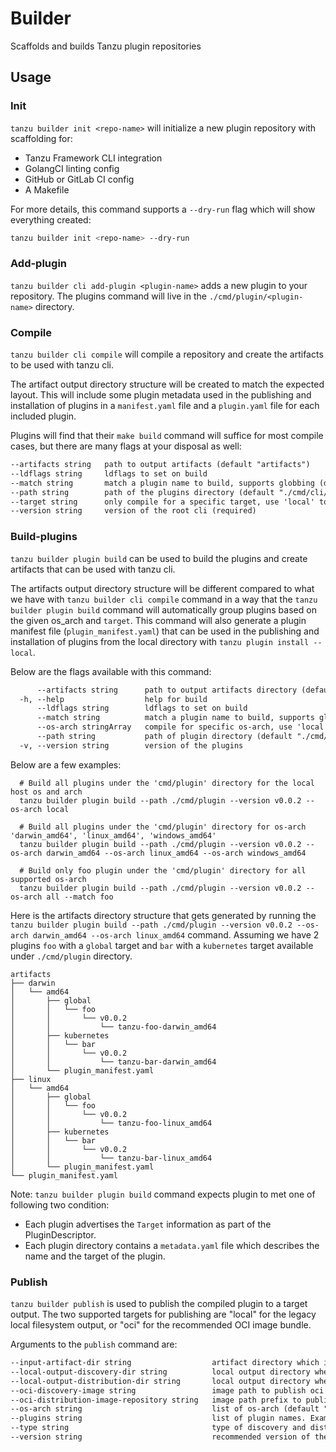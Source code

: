 # Builder

Scaffolds and builds Tanzu plugin repositories

## Usage

### Init

`tanzu builder init <repo-name>` will initialize a new plugin repository with scaffolding for:

* Tanzu Framework CLI integration
* GolangCI linting config
* GitHub or GitLab CI config
* A Makefile

For more details, this command supports a `--dry-run` flag which will show everything created:

```sh
tanzu builder init <repo-name> --dry-run
```

### Add-plugin

`tanzu builder cli add-plugin <plugin-name>` adds a new plugin to your repository. The plugins command will live in the `./cmd/plugin/<plugin-name>` directory.

### Compile

`tanzu builder cli compile` will compile a repository and create the artifacts to be used with tanzu cli.

The artifact output directory structure will be created to match the expected layout. This will include some plugin
metadata used in the publishing and installation of plugins in a `manifest.yaml` file and a `plugin.yaml` file for
each included plugin.

Plugins will find that their `make build` command will suffice for most compile cases, but there are many flags at your disposal as well:

```txt
--artifacts string   path to output artifacts (default "artifacts")
--ldflags string     ldflags to set on build
--match string       match a plugin name to build, supports globbing (default "*")
--path string        path of the plugins directory (default "./cmd/cli/plugin")
--target string      only compile for a specific target, use 'local' to compile for host os (default "all")
--version string     version of the root cli (required)
```

### Build-plugins

`tanzu builder plugin build` can be used to build the plugins and create artifacts that can be used with tanzu cli.

The artifacts output directory structure will be different compared to what we have with `tanzu builder cli compile`
command in a way that the `tanzu builder plugin build` command will automatically group plugins based on the given os_arch
and `target`.
This command will also generate a plugin manifest file (`plugin_manifest.yaml`) that can be used in the publishing and
installation of plugins from the local directory with `tanzu plugin install --local`.

Below are the flags available with this command:

```txt
      --artifacts string      path to output artifacts directory (default "./artifacts")
  -h, --help                  help for build
      --ldflags string        ldflags to set on build
      --match string          match a plugin name to build, supports globbing (default "*")
      --os-arch stringArray   compile for specific os-arch, use 'local' for host os, use '<os>_<arch>' for specific (e.g. 'linux_amd64') (default [all])
      --path string           path of plugin directory (default "./cmd/plugin")
  -v, --version string        version of the plugins
```

Below are a few examples:

```shell
  # Build all plugins under the 'cmd/plugin' directory for the local host os and arch
  tanzu builder plugin build --path ./cmd/plugin --version v0.0.2 --os-arch local

  # Build all plugins under the 'cmd/plugin' directory for os-arch 'darwin_amd64', 'linux_amd64', 'windows_amd64'
  tanzu builder plugin build --path ./cmd/plugin --version v0.0.2 --os-arch darwin_amd64 --os-arch linux_amd64 --os-arch windows_amd64

  # Build only foo plugin under the 'cmd/plugin' directory for all supported os-arch
  tanzu builder plugin build --path ./cmd/plugin --version v0.0.2 --os-arch all --match foo
```

Here is the artifacts directory structure that gets generated by running the `tanzu builder plugin build --path ./cmd/plugin --version v0.0.2 --os-arch darwin_amd64 --os-arch linux_amd64` command. Assuming we have 2 plugins `foo` with a `global` target and `bar` with a `kubernetes` target available under `./cmd/plugin` directory.

```shell
artifacts
├── darwin
│   └── amd64
│       ├── global
│       │   └── foo
│       │       └── v0.0.2
│       │           └── tanzu-foo-darwin_amd64
│       ├── kubernetes
│       │   └── bar
│       │       └── v0.0.2
│       │           └── tanzu-bar-darwin_amd64
│       └── plugin_manifest.yaml
├── linux
│   └── amd64
│       ├── global
│       │   └── foo
│       │       └── v0.0.2
│       │           └── tanzu-foo-linux_amd64
│       ├── kubernetes
│       │   └── bar
│       │       └── v0.0.2
│       │           └── tanzu-bar-linux_amd64
│       └── plugin_manifest.yaml
└── plugin_manifest.yaml

```

Note: `tanzu builder plugin build` command expects plugin to met one of following two condition:

* Each plugin advertises the `Target` information as part of the PluginDescriptor.
* Each plugin directory contains a `metadata.yaml` file which describes the name and the target of the plugin.

### Publish

`tanzu builder publish` is used to publish the compiled plugin to a target output. The two supported targets for
publishing are "local" for the legacy local filesystem output, or "oci" for the recommended OCI image bundle.

Arguments to the `publish` command are:

```txt
--input-artifact-dir string                  artifact directory which is a output of 'tanzu builder cli compile' command
--local-output-discovery-dir string          local output directory where CLIPlugin resource yamls for discovery will be placed. Applicable to 'local' type
--local-output-distribution-dir string       local output directory where plugin binaries will be placed. Applicable to 'local' type
--oci-discovery-image string                 image path to publish oci image with CLIPlugin resource yamls. Applicable to 'oci' type
--oci-distribution-image-repository string   image path prefix to publish oci image for plugin binaries. Applicable to 'oci' type
--os-arch string                             list of os-arch (default "darwin-amd64 linux-amd64 windows-amd64")
--plugins string                             list of plugin names. Example: 'login management-cluster cluster'
--type string                                type of discovery and distribution for publishing plugins. Supported: local
--version string                             recommended version of the plugins
```
